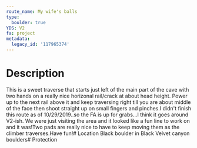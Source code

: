 ```yaml
---
route_name: My wife's balls
type:
  boulder: true
YDS: V2
fa: project
metadata:
  legacy_id: '117965374'
---
```

# Description
This is a sweet traverse that starts just left of the main part of the cave with two hands on a really nice horizonal rail/crack at about head height. Power up to the next rail above it and keep traversing right till you are about middle of the face then shoot straight up on small fingers and pinches.I didn't finish this route as of 10/29/2019..so the FA is up for grabs...I think it goes around V2-ish. We were just visiting the area and it looked like a fun line to work on and it was!Two pads are really nice to have to keep moving them as the climber traverses.Have fun!# Location
Black boulder in Black Velvet canyon boulders# Protection

